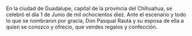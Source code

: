 En la ciudad de Guadalupe, capital de la provincia del Chihuahua, se celebró el día 1 de Junio de mil ochocientos diez. Ante el escenario y todo lo que se nombraron por gracia, Don Pasqual Rauta y su esposa de ella a quien se conozco y ofrecio, que vendes regalos y confección.
